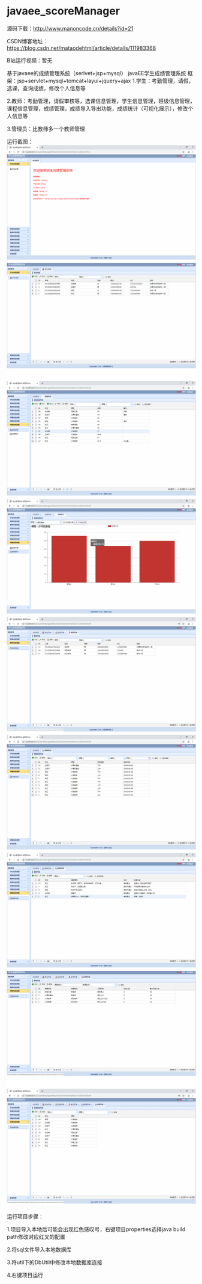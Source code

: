 # javaee_scoreManager


源码下载：http://www.manoncode.cn/details?id=21


CSDN博客地址：https://blog.csdn.net/mataodehtml/article/details/111983368

B站运行视频：暂无


基于javaee的成绩管理系统（serlvet+jsp+mysql）
javaEE学生成绩管理系统
框架：jsp+servlet+mysql+tomcat+layui+jquery+ajax
1.学生：考勤管理，请假，选课，查询成绩，修改个人信息等

2.教师：考勤管理，请假审核等，选课信息管理，学生信息管理，班级信息管理，
课程信息管理，成绩管理，成绩导入导出功能，成绩统计（可视化展示），修改个人信息等

3.管理员：比教师多一个教师管理

运行截图：
![主页](./运行截图/管理员/主页.png)
![学生管理](./运行截图/管理员/学生管理.png)
![成绩查询](./运行截图/管理员/成绩查询.png)
![成绩统计](./运行截图/管理员/成绩统计.png)
![教师管理](./运行截图/管理员/教师管理.png)
![考勤管理](./运行截图/管理员/考勤管理.png)
![请假管理](./运行截图/管理员/请假管理.png)
![课程管理](./运行截图/管理员/课程管理.png)
![选课信息管理](./运行截图/管理员/选课信息管理.png)

运行项目步骤：

1.项目导入本地后可能会出现红色感叹号，右键项目properties选择java build path修改对应红叉的配置

2.将sql文件导入本地数据库

3.将util下的DbUtil中修改本地数据库连接

4.右键项目运行


